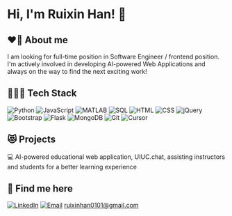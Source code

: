 # Hi, I'm Ruixin Han! 👋

## ❤️‍🔥 About me

I am looking for full-time position in Software Engineer / frontend position. 
I'm actively involved in developing AI-powered Web Applications and always on the way to find the next exciting work! 

## 👩🏻‍💻 Tech Stack
![Python](https://img.shields.io/badge/-Python-3776AB?style=flat-square&logo=Python&logoColor=white)
![JavaScript](https://img.shields.io/badge/-JavaScript-F7DF1E?style=flat-square&logo=javascript&logoColor=black)
![MATLAB](https://img.shields.io/badge/-MATLAB-0076A8?style=flat-square&logo=mathworks&logoColor=white)
![SQL](https://img.shields.io/badge/-SQL-4479A1?style=flat-square&logo=MySQL&logoColor=white)
![HTML](https://img.shields.io/badge/-HTML-E34F26?style=flat-square&logo=html5&logoColor=white)
![CSS](https://img.shields.io/badge/-CSS-1572B6?style=flat-square&logo=css3&logoColor=white)
![jQuery](https://img.shields.io/badge/-jQuery-0769AD?style=flat-square&logo=jquery&logoColor=white)
![Bootstrap](https://img.shields.io/badge/-Bootstrap-7952B3?style=flat-square&logo=bootstrap&logoColor=white)
![Flask](https://img.shields.io/badge/-Flask-000000?style=flat-square&logo=Flask&logoColor=white)
![MongoDB](https://img.shields.io/badge/-MongoDB-47A248?style=flat-square&logo=mongodb&logoColor=white)
![Git](https://img.shields.io/badge/-Git-F05032?style=flat-square&logo=git&logoColor=white)
![Cursor](https://img.shields.io/badge/-Cursor-00A98F?style=flat-square&logo=cursor&logoColor=white)

## 😻 Projects

💻 AI-powered educational web application, UIUC.chat, assisting instructors and students for a better learning experience


## 📧 Find me here

[![LinkedIn](https://img.shields.io/badge/-LinkedIn-0077B5?style=flat-square&logo=LinkedIn&logoColor=white)](https://www.linkedin.com/in/ruixin-han-1ba010170)
[![Email](https://img.shields.io/badge/-Email-D14836?style=flat-square&logo=Gmail&logoColor=white)](mailto:ruixinhan0101@gmail.com) ruixinhan0101@gmail.com


